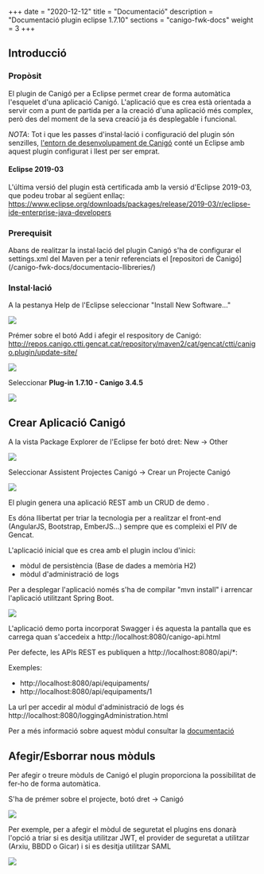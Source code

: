 +++
date        = "2020-12-12"
title       = "Documentació"
description = "Documentació plugin eclipse 1.7.10"
sections    = "canigo-fwk-docs"
weight		= 3
+++

## Introducció

### Propòsit

El plugin de Canigó per a Eclipse permet crear de forma automàtica l'esquelet d'una aplicació Canigó. L'aplicació que es crea està orientada a servir com a punt de partida per a la creació d'una aplicació més complex, però des del moment de la seva creació ja és desplegable i funcional.

*NOTA*: Tot i que les passes d'instal·lació i configuració del plugin són senzilles, [l'entorn de desenvolupament de Canigó](/canigo/entorn-desenvolupament/) conté un Eclipse amb aquest plugin configurat i llest per ser emprat.

#### Eclipse 2019-03

L'última versió del plugin està certificada amb la versió d'Eclipse 2019-03, que podeu trobar al següent enllaç: https://www.eclipse.org/downloads/packages/release/2019-03/r/eclipse-ide-enterprise-java-developers

### Prerequisit

Abans de realitzar la instal·lació del plugin Canigó s'ha de configurar el settings.xml del Maven per a tenir referenciats el [repositori de Canigó] (/canigo-fwk-docs/documentacio-llibreries/)

### Instal·lació

A la pestanya Help de l'Eclipse seleccionar "Install New Software..."

![](/related/canigo/documentacio/plugin-canigo/img1.jpg)

Prémer sobre el botó Add i afegir el respository de Canigó:
http://repos.canigo.ctti.gencat.cat/repository/maven2/cat/gencat/ctti/canigo.plugin/update-site/

![](/related/canigo/documentacio/plugin-canigo/img2.jpg)

Seleccionar **Plug-in 1.7.10 - Canigo 3.4.5**

![](/related/canigo/documentacio/plugin-canigo/Plugin_eclipse_1_7_10.png)

## Crear Aplicació Canigó

A la vista Package Explorer de l'Eclipse fer botó dret: New -> Other

![](/related/canigo/documentacio/plugin-canigo/img4.jpg)

Seleccionar Assistent Projectes Canigó -> Crear un Projecte Canigó

![](/related/canigo/documentacio/plugin-canigo/Plugin_eclipse_1_7_4_new_project.png)

El plugin genera una aplicació REST amb un CRUD de demo .

Es dóna llibertat per triar la tecnologia per a realitzar el front-end (AngularJS, Bootstrap, EmberJS...) sempre que es compleixi el PIV de Gencat.

L'aplicació inicial que es crea amb el plugin inclou d'inici:

* mòdul de persistència (Base de dades a memòria H2)
* mòdul d'administració de logs

Per a desplegar l'aplicació només s'ha de compilar "mvn install" i arrencar l'aplicació utilitzant Spring Boot.

![](/related/canigo/documentacio/plugin-canigo/img11.jpg)

L'aplicació demo porta incorporat Swagger i és aquesta la pantalla que es carrega quan s'accedeix a http://localhost:8080/canigo-api.html

Per defecte, les APIs REST es publiquen a http://localhost:8080/api/*:

Exemples:

* http://localhost:8080/api/equipaments/
* http://localhost:8080/api/equipaments/1

La url per accedir al mòdul d'administració de logs és http://localhost:8080/loggingAdministration.html

Per a més informació sobre aquest mòdul consultar la [documentació](/canigo-documentacio-versions-34-core/modul-logging-admin/)

## Afegir/Esborrar nous mòduls

Per afegir o treure mòduls de Canigó el plugin proporciona la possibilitat de fer-ho de forma automàtica.

S'ha de prémer sobre el projecte, botó dret -> Canigó

![](/related/canigo/documentacio/plugin-canigo/img9.jpg)

Per exemple, per a afegir el mòdul de seguretat el plugins ens donarà l'opció a triar si es desitja utilitzar JWT, el provider de seguretat a utilitzar (Arxiu, BBDD o Gicar) i si es desitja utilitzar SAML

![](/related/canigo/documentacio/plugin-canigo/Plugin_eclipse_1_7_4_add_modules_security.png)

